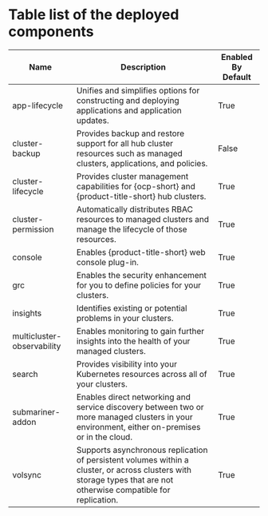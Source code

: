 
# Table list of the deployed components

| Name | Description | Enabled By Default |
| --- | ----------- | ---- |
| app-lifecycle | Unifies and simplifies options for constructing and deploying applications and application updates. | True |
| cluster-backup | Provides backup and restore support for all hub cluster resources such as managed clusters, applications, and policies. | False |
| cluster-lifecycle | Provides cluster management capabilities for {ocp-short} and {product-title-short} hub clusters. | True |
| cluster-permission |  Automatically distributes RBAC resources to managed clusters and manage the lifecycle of those resources. | True |
| console | Enables {product-title-short} web console plug-in. | True |
| grc | Enables the security enhancement for you to define policies for your clusters. | True |
| insights | Identifies existing or potential problems in your clusters. | True |
| multicluster-observability | Enables monitoring to gain further insights into the health of your managed clusters. | True |
| search | Provides visibility into your Kubernetes resources across all of your clusters. | True |
| submariner-addon | Enables direct networking and service discovery between two or more managed clusters in your environment, either on-premises or in the cloud. | True |
| volsync | Supports asynchronous replication of persistent volumes within a cluster, or across clusters with storage types that are not otherwise compatible for replication. | True |
